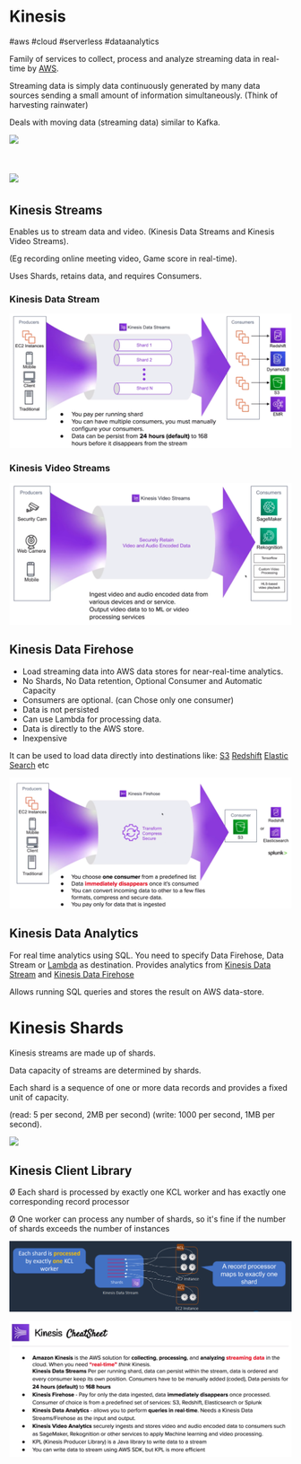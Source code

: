 # Kinesis
#aws #cloud #serverless #dataanalytics 

Family of services to collect, process and analyze streaming data in real-time by [AWS](Cloud%20Computing/AWS/AWS.md).

Streaming data is simply data continuously generated by many data sources sending a small amount of information simultaneously. (Think of harvesting rainwater)

  

Deals with moving data (streaming data) similar to Kafka.  

  
  

![](https://lh3.googleusercontent.com/fqvPvTF6jvixi1dlnkoD1ownxLkJ4b6HO0PNA-PlkpBL8oKeMh1fR-VEQemZQrlDuVSShMgUTHhLS35knJ_c2meCBddV6Ye71wJvq9gVVM0l69UjO9voJKltwrGhmccYH6K20O5Vl12If1GGnWMl-A)

# ![](https://lh3.googleusercontent.com/7awo3t9K42epjV4VL7EpB-A4WTwaQA_wfGyqZb_OpOhceDwOqin6cqEn6HC04rxs9DHf15TSeY74xK2ErVS5nelWilvrZjDUgRiftJTtge379QoL0xYvkNVD-XPpIid4JzPRi6nXKGAtFDVMyVKGcQ)

  

## Kinesis Streams

Enables us to stream data and video. (Kinesis Data Streams and Kinesis Video Streams).

(Eg recording online meeting video, Game score in real-time).

Uses Shards, retains data, and requires Consumers.

### Kinesis Data Stream
  
![Pasted image 20220724152204](Attachments/Pasted%20image%2020220724152204.png)

### Kinesis Video Streams
![Pasted image 20220724152502](Attachments/Pasted%20image%2020220724152502.png)

## Kinesis Data Firehose

- Load streaming data into AWS data stores for near-real-time analytics.  
- No Shards, No Data retention, Optional Consumer and Automatic Capacity
- Consumers are optional. (can Chose only one consumer)
- Data is not persisted
- Can use Lambda for processing data.
- Data is directly to the AWS store.
- Inexpensive

It can be used to load data directly into destinations like:
[S3](Cloud%20Computing/AWS/Storage/S3.md) 
[Redshift](Cloud%20Computing/AWS/Databases/Redshift.md)
[Elastic Search](Elastic%20Search)
etc

  ![Pasted image 20220724152311](Attachments/Pasted%20image%2020220724152311.png)
  
  
  

## Kinesis Data Analytics

For real time analytics using SQL. You need to specify Data Firehose, Data Stream or [Lambda](Cloud%20Computing/AWS/Compute/Lambda.md) as destination. Provides analytics from [Kinesis Data Stream](#Kinesis%20Data%20Stream) and [Kinesis Data Firehose](#Kinesis%20Data%20Firehose)

Allows running SQL queries and stores the result on AWS data-store.

  
  

# Kinesis Shards

Kinesis streams are made up of shards.

Data capacity of streams are determined by shards.

Each shard is a sequence of one or more data records and provides a fixed unit of capacity.

(read: 5 per second, 2MB per second) (write: 1000 per second, 1MB per second).

  

![](https://lh3.googleusercontent.com/9ULTmqXp9GDk4KADSNA8kaRFIRVcP7hTd4S2N__eBiMd8Ks_L1JbuN4GXf6KQ-8_U81aSy4k646YU4LL_NroE6axjaTS5WfOaDQ9SpVs_jFYEmzb52LxHK_cGdDNBo_9YxnmMJ_GoBZzzYCXfqc_Jw)

## Kinesis Client Library

Ø Each shard is processed by exactly one KCL worker and has exactly one corresponding record processor 

Ø One worker can process any number of shards, so it's fine if the number of shards exceeds the number of instances

![](Attachments/Pasted%20image%2020230325000426.png)



![Pasted image 20220724152615](Attachments/Pasted%20image%2020220724152615.png)